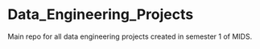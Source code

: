 # Data_Engineering_Projects
Main repo for all data engineering projects created in semester 1 of MIDS. 

